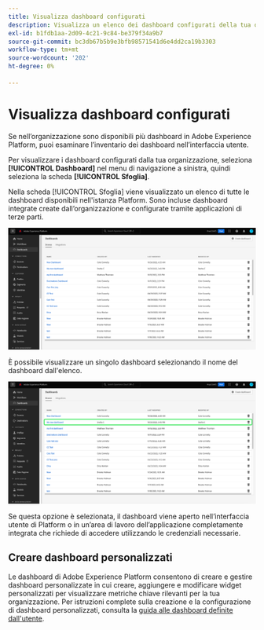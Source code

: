 ```yaml
---
title: Visualizza dashboard configurati
description: Visualizza un elenco dei dashboard configurati della tua organizzazione all’interno dell’interfaccia utente di Experience Platform.
exl-id: b1fdb1aa-2d09-4c21-9c84-be379f34a9b7
source-git-commit: bc3db67b5b9e3bfb98571541d6e4dd2ca19b3303
workflow-type: tm+mt
source-wordcount: '202'
ht-degree: 0%

---
```


# Visualizza dashboard configurati

Se nell’organizzazione sono disponibili più dashboard in Adobe Experience Platform, puoi esaminare l’inventario dei dashboard nell’interfaccia utente.

Per visualizzare i dashboard configurati dalla tua organizzazione, seleziona **[!UICONTROL Dashboard]** nel menu di navigazione a sinistra, quindi seleziona la scheda **[!UICONTROL Sfoglia]**.

Nella scheda [!UICONTROL Sfoglia] viene visualizzato un elenco di tutte le dashboard disponibili nell&#39;istanza Platform. Sono incluse dashboard integrate create dall’organizzazione e configurate tramite applicazioni di terze parti.

![Scheda Sfoglia nella sezione dashboard dell&#39;interfaccia utente.](./images/inventory/browse-tab.png)

È possibile visualizzare un singolo dashboard selezionando il nome del dashboard dall&#39;elenco.

![Scheda Sfoglia con il nome di un dashboard evidenziato.](./images/inventory/dashboard-name.png)

Se questa opzione è selezionata, il dashboard viene aperto nell’interfaccia utente di Platform o in un’area di lavoro dell’applicazione completamente integrata che richiede di accedere utilizzando le credenziali necessarie.

## Creare dashboard personalizzati

Le dashboard di Adobe Experience Platform consentono di creare e gestire dashboard personalizzate in cui creare, aggiungere e modificare widget personalizzati per visualizzare metriche chiave rilevanti per la tua organizzazione. Per istruzioni complete sulla creazione e la configurazione di dashboard personalizzati, consulta la [guida alle dashboard definite dall&#39;utente](./user-defined-dashboards.md).
